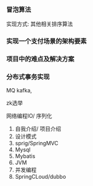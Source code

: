 

### 冒泡算法

实现方式: 其他相关排序算法

### 实现一个支付场景的架构要素



### 项目中的难点及解决方案





### 分布式事务实现



















MQ kafka, 

zk选举

网络编程IO/ 序列化



1. 自我介绍/ 项目介绍
2. 设计模式
3. sprig/SpringMVC
4. Mysql
5. Mybatis
6. JVM
7. 并发编程
8. SpringCLoud/dubbo